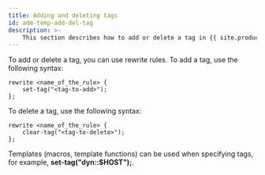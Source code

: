 ```yaml
---
title: Adding and deleting tags
id: adm-temp-add-del-tag
description: >-
    This section describes how to add or delete a tag in {{ site.product.short_name }}.
---
```


To add or delete a tag, you can use rewrite rules. To add a tag, use the
following syntax:

```config
rewrite <name_of_the_rule> {
    set-tag("<tag-to-add>");
};
```

To delete a tag, use the following syntax:

```config
rewrite <name_of_the_rule> {
    clear-tag("<tag-to-delete>");
};
```

Templates (macros, template functions) can be used when specifying tags,
for example, **set-tag(\"dyn::$HOST\");**.
